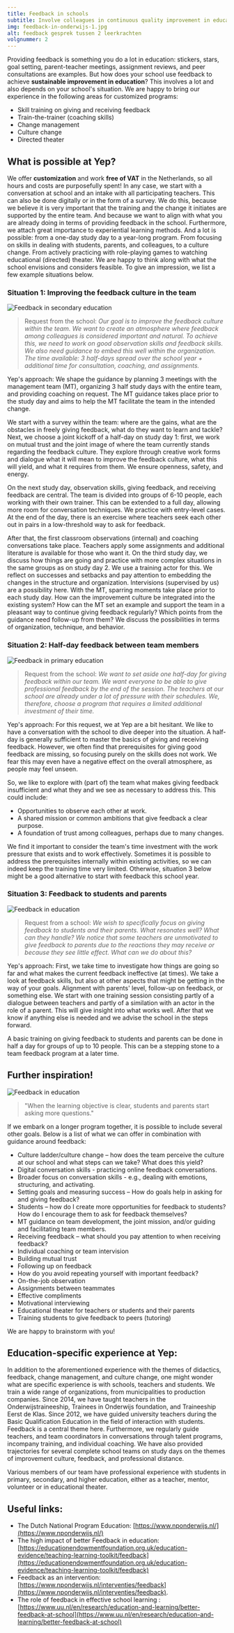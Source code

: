 ```yaml
---
title: Feedback in schools
subtitle: Involve colleagues in continuous quality improvement in education.
img: feedback-in-onderwijs-1.jpg
alt: feedback gesprek tussen 2 leerkrachten
volgnummer: 2
---
```


Providing feedback is something you do a lot in education: stickers, stars, goal setting, parent-teacher meetings, assignment reviews, and peer consultations are examples. But how does your school use feedback to achieve **sustainable improvement in education**? This involves a lot and also depends on your school's situation. We are happy to bring our experience in the following areas for customized programs:

- Skill training on giving and receiving feedback
- Train-the-trainer (coaching skills)
- Change management
- Culture change
- Directed theater

## What is possible at Yep?

We offer **customization** and work **free of VAT** in the Netherlands, so all hours and costs are purposefully spent! In any case, we start with a conversation at school and an intake with all participating teachers. This can also be done digitally or in the form of a survey. We do this, because we believe it is very important that the training and the change it initiates are supported by the entire team. And because we want to align with what you are already doing in terms of providing feedback in the school. Furthermore, we attach great importance to experiential learning methods. And a lot is possible: from a one-day study day to a year-long program. From focusing on skills in dealing with students, parents, and colleagues, to a culture change. From actively practicing with role-playing games to watching educational (directed) theater. We are happy to think along with what the school envisions and considers feasible. To give an impression, we list a few example situations below.

### Situation 1: Improving the feedback culture in the team

![Feedback in secondary education](./feedback-in-onderwijs-2.jpg)

> Request from the school: _Our goal is to improve the feedback culture within the team. We want to create an atmosphere where feedback among colleagues is considered important and natural. To achieve this, we need to work on good observation skills and feedback skills. We also need guidance to embed this well within the organization. The time available: 3 half-days spread over the school year + additional time for consultation, coaching, and assignments._

Yep's approach: We shape the guidance by planning 3 meetings with the management team (MT), organizing 3 half study days with the entire team, and providing coaching on request. The MT guidance takes place prior to the study day and aims to help the MT facilitate the team in the intended change.

We start with a survey within the team: where are the gains, what are the obstacles in freely giving feedback, what do they want to learn and tackle? Next, we choose a joint kickoff of a half-day on study day 1: first, we work on mutual trust and the joint image of where the team currently stands regarding the feedback culture. They explore through creative work forms and dialogue what it will mean to improve the feedback culture, what this will yield, and what it requires from them. We ensure openness, safety, and energy.

On the next study day, observation skills, giving feedback, and receiving feedback are central. The team is divided into groups of 6-10 people, each working with their own trainer. This can be extended to a full day, allowing more room for conversation techniques. We practice with entry-level cases. At the end of the day, there is an exercise where teachers seek each other out in pairs in a low-threshold way to ask for feedback.

After that, the first classroom observations (internal) and coaching conversations take place. Teachers apply some assignments and additional literature is available for those who want it. On the third study day, we discuss how things are going and practice with more complex situations in the same groups as on study day 2. We use a training actor for this. We reflect on successes and setbacks and pay attention to embedding the changes in the structure and organization. Intervisions (supervised by us) are a possibility here.
With the MT, sparring moments take place prior to each study day. How can the improvement culture be integrated into the existing system? How can the MT set an example and support the team in a pleasant way to continue giving feedback regularly? Which points from the guidance need follow-up from them? We discuss the possibilities in terms of organization, technique, and behavior.

### Situation 2: Half-day feedback between team members

![Feedback in primary education](./feedback-in-onderwijs-3.jpg)

> Request from the school: _We want to set aside one half-day for giving feedback within our team. We want everyone to be able to give professional feedback by the end of the session. The teachers at our school are already under a lot of pressure with their schedules. We, therefore, choose a program that requires a limited additional investment of their time._

Yep's approach: For this request, we at Yep are a bit hesitant. We like to have a conversation with the school to dive deeper into the situation. A half-day is generally sufficient to master the basics of giving and receiving feedback. However, we often find that prerequisites for giving good feedback are missing, so focusing purely on the skills does not work. We fear this may even have a negative effect on the overall atmosphere, as people may feel unseen.

So, we like to explore with (part of) the team what makes giving feedback insufficient and what they and we see as necessary to address this. This could include:

- Opportunities to observe each other at work.
- A shared mission or common ambitions that give feedback a clear purpose.
- A foundation of trust among colleagues, perhaps due to many changes.

We find it important to consider the team's time investment with the work pressure that exists and to work effectively. Sometimes it is possible to address the prerequisites internally within existing activities, so we can indeed keep the training time very limited. Otherwise, situation 3 below might be a good alternative to start with feedback this school year.

### Situation 3: Feedback to students and parents

![Feedback in education](./feedback-in-onderwijs-5.jpg)

> Request from a school: _We wish to specifically focus on giving feedback to students and their parents. What resonates well? What can they handle? We notice that some teachers are unmotivated to give feedback to parents due to the reactions they may receive or because they see little effect. What can we do about this?_

Yep's approach: First, we take time to investigate how things are going so far and what makes the current feedback ineffective (at times). We take a look at feedback skills, but also at other aspects that might be getting in the way of your goals. Alignment with parents' level, follow-up on feedback, or something else. We start with one training session consisting partly of a dialogue between teachers and partly of a similation with an actor in the role of a parent. This will give insight into what works well. After that we know if anything else is needed and we advise the school in the steps forward.

A basic training on giving feedback to students and parents can be done in half a day for groups of up to 10 people. This can be a stepping stone to a team feedback program at a later time.

## Further inspiration!

![Feedback in education](./feedback-in-onderwijs-4.jpg)

> "When the learning objective is clear, students and parents start asking more questions."

If we embark on a longer program together, it is possible to include several other goals. Below is a list of what we can offer in combination with guidance around feedback:

- Culture ladder/culture change – how does the team perceive the culture at our school and what steps can we take? What does this yield?
- Digital conversation skills - practicing online feedback conversations.
- Broader focus on conversation skills - e.g., dealing with emotions, structuring, and activating.
- Setting goals and measuring success – How do goals help in asking for and giving feedback?
- Students – how do I create more opportunities for feedback to students? How do I encourage them to ask for feedback themselves?
- MT guidance on team development, the joint mission, and/or guiding and facilitating team members.
- Receiving feedback – what should you pay attention to when receiving feedback?
- Individual coaching or team intervision
- Building mutual trust
- Following up on feedback
- How do you avoid repeating yourself with important feedback?
- On-the-job observation
- Assignments between teammates
- Effective compliments
- Motivational interviewing
- Educational theater for teachers or students and their parents
- Training students to give feedback to peers (tutoring)

We are happy to brainstorm with you!

## Education-specific experience at Yep:

In addition to the aforementioned experience with the themes of didactics, feedback, change management, and culture change, one might wonder what are specific experience is with schools, teachers and students. We train a wide range of organizations, from municipalities to production companies. Since 2014, we have taught teachers in the Onderwijstraineeship, Trainees in Onderwijs foundation, and Traineeship Eerst de Klas. Since 2012, we have guided university teachers during the Basic Qualification Education in the field of interaction with students. Feedback is a central theme here. Furthermore, we regularly guide teachers, and team coordinators in conversations through talent programs, incompany training, and individual coaching. We have also provided trajectories for several complete school teams on study days on the themes of improvement culture, feedback, and professional distance.

Various members of our team have professional experience with students in primary, secondary, and higher education, either as a teacher, mentor, volunteer or in educational theater.

## Useful links:

- The Dutch National Program Education: [https://www.nponderwijs.nl/](https://www.nponderwijs.nl/)
- The high impact of better Feedback in education: [https://educationendowmentfoundation.org.uk/education-evidence/teaching-learning-toolkit/feedback](https://educationendowmentfoundation.org.uk/education-evidence/teaching-learning-toolkit/feedback)
- Feedback as an intervention: [https://www.nponderwijs.nl/interventies/feedback](https://www.nponderwijs.nl/interventies/feedback).
- The role of feedback in effective school learning : [https://www.uu.nl/en/research/education-and-learning/better-feedback-at-school](https://www.uu.nl/en/research/education-and-learning/better-feedback-at-school)
